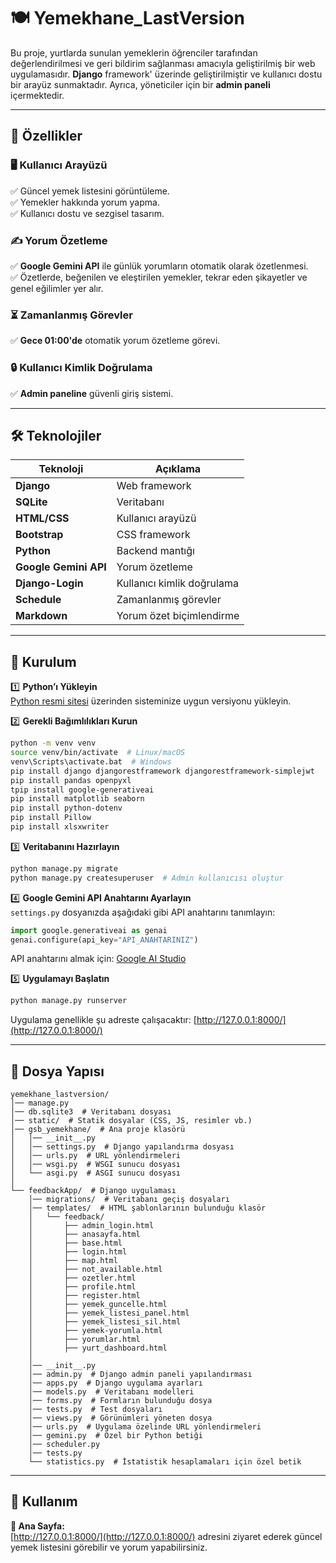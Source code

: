# 🍽️ Yemekhane_LastVersion

Bu proje, yurtlarda sunulan yemeklerin öğrenciler tarafından değerlendirilmesi ve geri bildirim sağlanması amacıyla geliştirilmiş bir web uygulamasıdır. **Django** framework' üzerinde geliştirilmiştir ve kullanıcı dostu bir arayüz sunmaktadır. Ayrıca, yöneticiler için bir **admin paneli** içermektedir.

---

## 🚀 Özellikler

### 🖥️ Kullanıcı Arayüzü
✅ Güncel yemek listesini görüntüleme.  
✅ Yemekler hakkında yorum yapma.  
✅ Kullanıcı dostu ve sezgisel tasarım.  

### ✍️ Yorum Özetleme
✅ **Google Gemini API** ile günlük yorumların otomatik olarak özetlenmesi.  
✅ Özetlerde, beğenilen ve eleştirilen yemekler, tekrar eden şikayetler ve genel eğilimler yer alır.  

### ⏳ Zamanlanmış Görevler
✅ **Gece 01:00'de** otomatik yorum özetleme görevi.  

### 🔒 Kullanıcı Kimlik Doğrulama
✅ **Admin paneline** güvenli giriş sistemi.  

---

## 🛠️ Teknolojiler

| Teknoloji | Açıklama |
|-----------|---------|
| **Django** | Web framework |
| **SQLite** | Veritabanı |
| **HTML/CSS** | Kullanıcı arayüzü |
| **Bootstrap** | CSS framework |
| **Python** | Backend mantığı |
| **Google Gemini API** | Yorum özetleme |
| **Django-Login** | Kullanıcı kimlik doğrulama |
| **Schedule** | Zamanlanmış görevler |
| **Markdown** | Yorum özet biçimlendirme |

---

## 📌 Kurulum

1️⃣ **Python’ı Yükleyin**  
[Python resmi sitesi](https://www.python.org/downloads/) üzerinden sisteminize uygun versiyonu yükleyin.  

2️⃣ **Gerekli Bağımlılıkları Kurun**  
```bash
python -m venv venv
source venv/bin/activate  # Linux/macOS
venv\Scripts\activate.bat  # Windows
pip install django djangorestframework djangorestframework-simplejwt
pip install pandas openpyxl
tpip install google-generativeai
pip install matplotlib seaborn
pip install python-dotenv
pip install Pillow
pip install xlsxwriter
```

3️⃣ **Veritabanını Hazırlayın**  
```bash
python manage.py migrate
python manage.py createsuperuser  # Admin kullanıcısı oluştur
```

4️⃣ **Google Gemini API Anahtarını Ayarlayın**  
`settings.py` dosyanızda aşağıdaki gibi API anahtarını tanımlayın:  
```python
import google.generativeai as genai
genai.configure(api_key="API_ANAHTARINIZ")
```
API anahtarını almak için: [Google AI Studio](https://makersuite.google.com/)  

5️⃣ **Uygulamayı Başlatın**  
```bash
python manage.py runserver
```
Uygulama genellikle şu adreste çalışacaktır: [http://127.0.0.1:8000/](http://127.0.0.1:8000/)  

---

## 📂 Dosya Yapısı

```
yemekhane_lastversion/  
│── manage.py  
│── db.sqlite3  # Veritabanı dosyası
│── static/  # Statik dosyalar (CSS, JS, resimler vb.)  
│── gsb_yemekhane/  # Ana proje klasörü  
│   │── __init__.py  
│   │── settings.py  # Django yapılandırma dosyası  
│   │── urls.py  # URL yönlendirmeleri  
│   │── wsgi.py  # WSGI sunucu dosyası  
│   └── asgi.py  # ASGI sunucu dosyası  
│  
└── feedbackApp/  # Django uygulaması  
    │── migrations/  # Veritabanı geçiş dosyaları  
    │── templates/  # HTML şablonlarının bulunduğu klasör  
    │   └── feedback/  
    │       ├── admin_login.html  
    │       ├── anasayfa.html  
    │       ├── base.html  
    │       ├── login.html  
    │       ├── map.html  
    │       ├── not_available.html  
    │       ├── ozetler.html  
    │       ├── profile.html  
    │       ├── register.html  
    │       ├── yemek_guncelle.html  
    │       ├── yemek_listesi_panel.html  
    │       ├── yemek_listesi_sil.html  
    │       ├── yemek-yorumla.html  
    │       ├── yorumlar.html  
    │       ├── yurt_dashboard.html  
    │  
    │── __init__.py  
    │── admin.py  # Django admin paneli yapılandırması  
    │── apps.py  # Django uygulama ayarları  
    │── models.py  # Veritabanı modelleri  
    │── forms.py  # Formların bulunduğu dosya  
    │── tests.py  # Test dosyaları  
    │── views.py  # Görünümleri yöneten dosya  
    │── urls.py  # Uygulama özelinde URL yönlendirmeleri  
    │── gemini.py  # Özel bir Python betiği
    │── scheduler.py
    │── tests.py    
    └── statistics.py  # İstatistik hesaplamaları için özel betik  
```

---

## 🎯 Kullanım

**📌 Ana Sayfa:**  
[http://127.0.0.1:8000/](http://127.0.0.1:8000/) adresini ziyaret ederek güncel yemek listesini görebilir ve yorum yapabilirsiniz.
